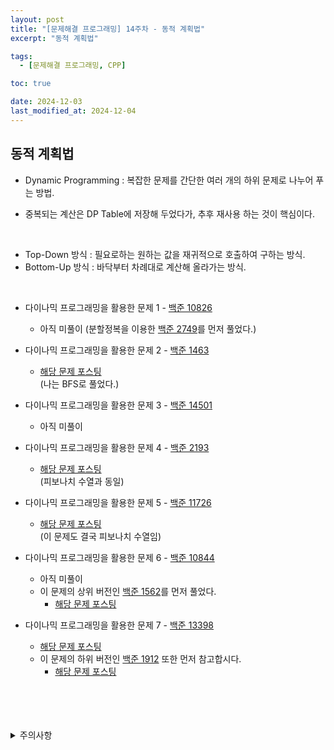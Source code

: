 ```yaml
---
layout: post
title: "[문제해결 프로그래밍] 14주차 - 동적 계획법"
excerpt: "동적 계획법"

tags:
  - [문제해결 프로그래밍, CPP]

toc: true

date: 2024-12-03
last_modified_at: 2024-12-04
---
```

## 동적 계획법
- Dynamic Programming : 복잡한 문제를 간단한 여러 개의 하위 문제로 나누어 푸는 방법.  

- 중복되는 계산은 DP Table에 저장해 두었다가, 추후 재사용 하는 것이 핵심이다.  

<br>

- Top-Down 방식 : 필요로하는 원하는 값을 재귀적으로 호출하여 구하는 방식.  
- Bottom-Up 방식 : 바닥부터 차례대로 계산해 올라가는 방식.  

<br>

- 다이나믹 프로그래밍을 활용한 문제 1 - [백준 10826][def]  

  - 아직 미풀이 (분할정복을 이용한 [백준 2749][def2]를 먼저 풀었다.)  

- 다이나믹 프로그래밍을 활용한 문제 2 - [백준 1463][def3]  

  - [해당 문제 포스팅][def4]  
  (나는 BFS로 풀었다.)  

- 다이나믹 프로그래밍을 활용한 문제 3 - [백준 14501][def5]  

  - 아직 미풀이  

- 다이나믹 프로그래밍을 활용한 문제 4 - [백준 2193][def6]  

  - [해당 문제 포스팅][def7]  
  (피보나치 수열과 동일)  

- 다이나믹 프로그래밍을 활용한 문제 5 - [백준 11726][def8]  

  - [해당 문제 포스팅][def9]  
  (이 문제도 결국 피보나치 수열임)

- 다이나믹 프로그래밍을 활용한 문제 6 - [백준 10844][def10]  

  - 아직 미풀이
  - 이 문제의 상위 버전인 [백준 1562][def11]를 먼저 풀었다.  
    - [해당 문제 포스팅][def12]  

- 다이나믹 프로그래밍을 활용한  문제 7 - [백준 13398][def13]  

  - [해당 문제 포스팅][def14]
  - 이 문제의 하위 버전인 [백준 1912][def15] 또한 먼저 참고합시다.  
    - [해당 문제 포스팅][def16]

<br>
<br>
<br>
<br>
<details>
<summary>주의사항</summary>
<div markdown="1">

이 포스팅은 강원대학교 이다영 교수님의 문제해결 프로그래밍 수업을 들으며 내용을 정리 한 것입니다.  
수업 내용에 대한 저작권은 교수님께 있으니,  
다른 곳으로의 무분별한 내용 복사를 자제해 주세요.

</div>
</details>

[def]: https://www.acmicpc.net/problem/10826
[def2]: https://www.acmicpc.net/problem/2749
[def3]: https://www.acmicpc.net/problem/1463
[def4]: https://orbit3230.github.io/2024/07/15/Daily_Backjoon/
[def5]: https://www.acmicpc.net/problem/14501
[def6]: https://www.acmicpc.net/problem/2193
[def7]: https://orbit3230.github.io/2024/10/31/Daily_Backjoon/
[def8]: https://www.acmicpc.net/problem/11726
[def9]: https://orbit3230.github.io/2024/06/07/Daily_Backjoon/
[def10]: https://www.acmicpc.net/problem/10844
[def11]: https://www.acmicpc.net/problem/1562
[def12]: https://orbit3230.github.io/2024/10/29/Daily_Backjoon/
[def13]: https://www.acmicpc.net/problem/13398
[def14]: https://orbit3230.github.io/2024/12/03/Daily_Backjoon/
[def15]: https://www.acmicpc.net/problem/1912
[def16]: https://orbit3230.github.io/2024/11/26/Daily_Backjoon/